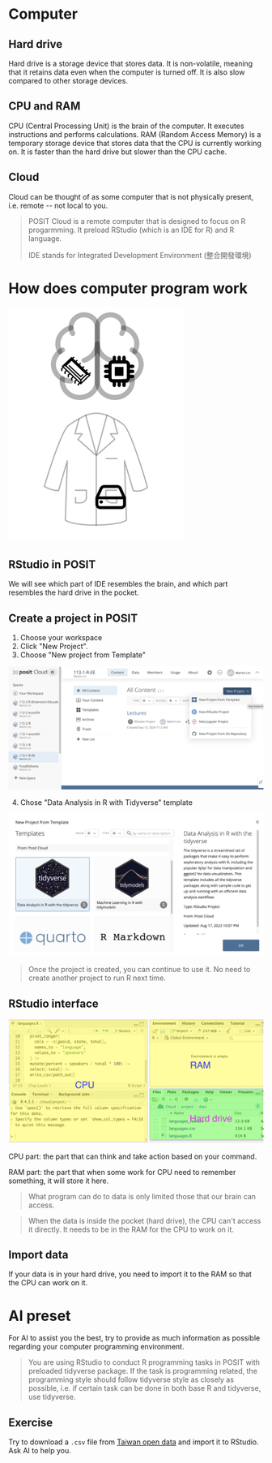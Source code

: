 # Computer

## Hard drive

Hard drive is a storage device that stores data. It is non-volatile, meaning that it retains data even when the computer is turned off. It is also slow compared to other storage devices.

## CPU and RAM

CPU (Central Processing Unit) is the brain of the computer. It executes instructions and performs calculations. RAM (Random Access Memory) is a temporary storage device that stores data that the CPU is currently working on. It is faster than the hard drive but slower than the CPU cache.

## Cloud

Cloud can be thought of as some computer that is not physically present, i.e. remote -- not local to you.

> POSIT Cloud is a remote computer that is designed to focus on R progarmming. It preload RStudio (which is an IDE for R) and R language. 
>
> IDE stands for Integrated Development Environment (整合開發環境)

# How does computer program work

![](../img/computer-program-environment.png)

## RStudio in POSIT

We will see which part of IDE resembles the brain, and which part resembles the hard drive in the pocket.

## Create a project in POSIT

  1. Choose your workspace  
  2. Click "New Project". 
  3. Choose "New project from Template"
 
![](../img/2024-09-14-09-29-40.png)

  4. Chose "Data Analysis in R with Tidyverse" template

![](../img/2024-09-14-09-31-09.png)

> Once the project is created, you can continue to use it. No need to create another project to run R next time.

## RStudio interface

![](../img/2024-09-14-09-13-41.png)

CPU part: the part that can think and take action based on your command.  

RAM part: the part that when some work for CPU need to remember something, it will store it here.

> What program can do to data is only limited those that our brain can access. 

> When the data is inside the pocket (hard drive), the CPU can't access it directly. It needs to be in the RAM for the CPU to work on it. 

## Import data

If your data is in your hard drive, you need to import it to the RAM so that the CPU can work on it.

# AI preset

For AI to assist you the best, try to provide as much information as possible regarding your computer programming environment. 

> You are using RStudio to conduct R programming tasks in POSIT with preloaded tidyverse package. If the task is programming related, the programming style should follow tidyverse style as closely as possible, i.e. if certain task can be done in both base R and tidyverse, use tidyverse.

## Exercise

Try to download a `.csv` file from [Taiwan open data](https://data.gov.tw/) and import it to RStudio. Ask AI to help you.

